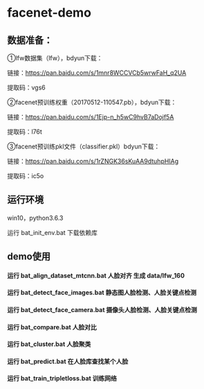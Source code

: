 # facenet-demo

## 数据准备：

①lfw数据集（lfw），bdyun下载：

链接：https://pan.baidu.com/s/1mnr8WCCVCb5wrwFaH_q2UA 

提取码：vgs6 

②facenet预训练权重（20170512-110547.pb），bdyun下载：

链接：https://pan.baidu.com/s/1Ejp-n_h5wC9hvB7aDojf5A 

提取码：l76t 

③facenet预训练pkl文件（classifier.pkl）bdyun下载：

链接：https://pan.baidu.com/s/1rZNGK36sKuAA9dtuhpHIAg 

提取码：ic5o 

## 运行环境

win10，python3.6.3

运行 bat_init_env.bat 下载依赖库

## demo使用

#### 运行 bat_align_dataset_mtcnn.bat 人脸对齐 生成 data/lfw_160

#### 运行 bat_detect_face_images.bat 静态图人脸检测、人脸关键点检测

#### 运行 bat_detect_face_camera.bat 摄像头人脸检测、人脸关键点检测

#### 运行 bat_compare.bat 人脸对比

#### 运行 bat_cluster.bat 人脸聚类

#### 运行 bat_predict.bat 在人脸库查找某个人脸

#### 运行 bat_train_tripletloss.bat 训练网络
